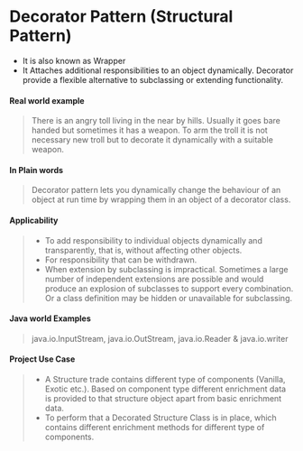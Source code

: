 # Decorator Pattern (Structural Pattern)

- It is also known as Wrapper
- It Attaches additional responsibilities to an object dynamically. Decorator provide a flexible alternative to 
subclassing or extending functionality.

#### Real world example

> There is an angry toll living in the near by hills. Usually it goes bare handed but sometimes it has a weapon.
> To arm the troll it is not necessary new troll but to decorate it dynamically with a suitable weapon.

#### In Plain words

> Decorator pattern lets you dynamically change the behaviour of an object at run time by wrapping them in an object of a decorator class.

#### Applicability

> - To add responsibility to individual objects dynamically and transparently, that is, without affecting other objects.
> - For responsibility that can be withdrawn.
> - When extension by subclassing is impractical. Sometimes a large number of independent extensions are possible and would produce an
explosion of subclasses to support every combination. Or a class definition may be hidden or unavailable for subclassing.

#### Java world Examples

> java.io.InputStream, java.io.OutStream, java.io.Reader & java.io.writer

#### Project Use Case

> - A Structure trade contains different type of components (Vanilla, Exotic etc.). Based on component type different enrichment data is provided to that structure object apart from basic enrichment data.
> - To perform that a Decorated Structure Class is in place, which contains different enrichment methods for different type of components.
